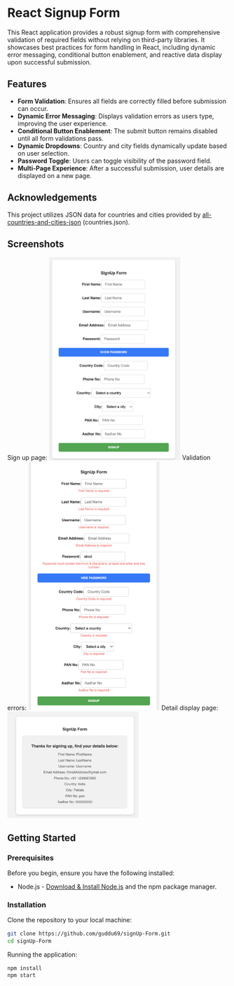 # React Signup Form

This React application provides a robust signup form with comprehensive validation of required fields without relying on third-party libraries. It showcases best practices for form handling in React, including dynamic error messaging, conditional button enablement, and reactive data display upon successful submission.

## Features

- **Form Validation**: Ensures all fields are correctly filled before submission can occur.
- **Dynamic Error Messaging**: Displays validation errors as users type, improving the user experience.
- **Conditional Button Enablement**: The submit button remains disabled until all form validations pass.
- **Dynamic Dropdowns**: Country and city fields dynamically update based on user selection.
- **Password Toggle**: Users can toggle visibility of the password field.
- **Multi-Page Experience**: After a successful submission, user details are displayed on a new page.

## Acknowledgements

This project utilizes JSON data for countries and cities provided by [all-countries-and-cities-json](https://github.com/russ666/all-countries-and-cities-json) (countries.json).

## Screenshots

Sign up page:
<img src="images/signup_form.png" width="300">
Validation errors:
<img src="images/errors.png" width="300">
Detail display page:
<img src="images/after_signup_page.png" width="300">

## Getting Started

### Prerequisites

Before you begin, ensure you have the following installed:

- Node.js - [Download & Install Node.js](https://nodejs.org/en/download/) and the npm package manager.

### Installation

Clone the repository to your local machine:

```bash
git clone https://github.com/guddu69/signUp-Form.git
cd signUp-Form
```

Running the application:

```
npm install
npm start
```
